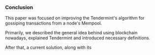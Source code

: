### Conclusion

This paper was focused on improving the Tendermint's algorithm for gossiping transactions from a node's Mempool.

Primarily, we described the general idea behind using blockchain nowadays, explained Tendermint and introduced necessary definitions.

After that, a current solution, along with its 
<!--stackedit_data:
eyJoaXN0b3J5IjpbMTE2NTM5MTQ2MSwtNTI4NTgxNDI0XX0=
-->